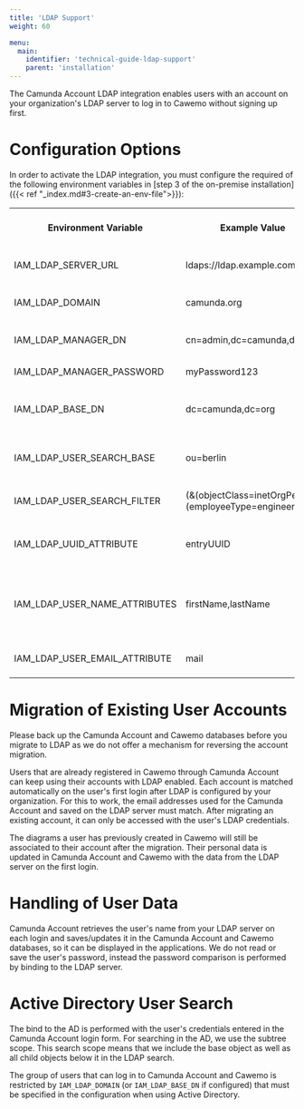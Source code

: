 ```yaml
---
title: 'LDAP Support'
weight: 60

menu:
  main:
    identifier: 'technical-guide-ldap-support'
    parent: 'installation'
---
```


The Camunda Account LDAP integration enables users with an account on your organization's LDAP server to log in to Cawemo without signing up first.
  
# Configuration Options

In order to activate the LDAP integration, you must configure the required of the following environment variables in
 [step 3 of the on-premise installation]({{< ref "_index.md#3-create-an-env-file">}}):

<table class="table table-striped">
 <tr>
   <th>Environment Variable</th>
   <th>Example Value</th>
   <th>Description</th>
   <th>Active Directory</th>
   <th>Other LDAP Server</th>
 </tr>
  <tr>
    <td>IAM_LDAP_SERVER_URL</td>
    <td>ldaps://ldap.example.com/</td>
    <td>URL at which the LDAP server can be reached</td>
    <td>Required</td>
    <td>Required</td>
  </tr>  
  <tr>
    <td>IAM_LDAP_DOMAIN</td>
    <td>camunda.org</td>
    <td>Domain of an Active Directory LDAP Server</td>
    <td>Required</td>
    <td>Not allowed</td>
 </tr>
 <tr>
    <td>IAM_LDAP_MANAGER_DN</td>
    <td>cn=admin,dc=camunda,dc=org</td>
    <td>Dn (Distinguished name) to bind to the LDAP server</td>
    <td>Not allowed</td>
    <td>Required</td>
 </tr>
 <tr>
    <td>IAM_LDAP_MANAGER_PASSWORD</td>
    <td>myPassword123</td>
    <td>Password to bind to the LDAP server</td>
    <td>Not allowed</td>
    <td>Required</td>
 </tr>
 <tr>
   <td>IAM_LDAP_BASE_DN</td>
   <td>dc=camunda,dc=org</td>
   <td>Start location for LDAP search (for AD: derive from IAM_LDAP_DOMAIN)</td>
   <td>Optional</td>
   <td>Required</td>
 </tr>
 <tr>
   <td>IAM_LDAP_USER_SEARCH_BASE</td>
   <td>ou=berlin</td>
   <td>Start location for user search; relative to IAM_LDAP_BASE_DN</td>
   <td>Not Allowed</td>
   <td>Optional</td>
 </tr>
 <tr>
   <td>IAM_LDAP_USER_SEARCH_FILTER</td>
   <td>(&(objectClass=inetOrgPerson)(employeeType=engineer))</td>
   <td>Filter to restrict the group of users to search in</td>
   <td>Optional</td>
   <td>Optional</td>
 </tr>
 <tr>
   <td>IAM_LDAP_UUID_ATTRIBUTE</td>
   <td>entryUUID</td>
   <td>Name of the attribute containing the UUID of the user (for AD: objectGUID)</td>
   <td>Required</td>
   <td>Required</td>
 </tr> 
 <tr>
   <td>IAM_LDAP_USER_NAME_ATTRIBUTES</td>
   <td>firstName,lastName</td>
   <td>Name(s) of the attribute(s) containing the user name; multiple names separated by a comma</td>
   <td>Required</td>
   <td>Required</td>
 </tr>
 <tr>
   <td>IAM_LDAP_USER_EMAIL_ATTRIBUTE</td>
   <td>mail</td>
   <td>Name of the attribute containing the user's email</td>
   <td>Required</td>
   <td>Required</td>
 </tr>
</table>

# Migration of Existing User Accounts

Please back up the Camunda Account and Cawemo databases before you migrate to LDAP as we do not offer a 
mechanism for reversing the account migration.

Users that are already registered in Cawemo through Camunda Account can keep using their accounts with LDAP enabled. 
Each account is matched automatically on the user's first login after LDAP is configured by your organization. 
For this to work, the email addresses used for the Camunda Account and saved on the LDAP server must match. 
After migrating an existing account, it can only be accessed with the user's LDAP credentials.
  
The diagrams a user has previously created in Cawemo will still be associated to their account after the migration.
Their personal data is updated in Camunda Account and Cawemo with the data from the LDAP server on the first login.

# Handling of User Data

Camunda Account retrieves the user's name from your LDAP server on each login and saves/updates it in the Camunda Account
 and Cawemo databases, so it can be displayed in the applications.
We do not read or save the user's password, instead the password comparison is performed by binding to the LDAP server.

# Active Directory User Search

The bind to the AD is performed with the user's credentials entered in the Camunda Account login form.
For searching in the AD, we use the subtree scope. This search scope means that we include the base object 
 as well as all child objects below it in the LDAP search.
 
The group of users that can log in to Camunda Account and Cawemo is restricted by `IAM_LDAP_DOMAIN`
(or `IAM_LDAP_BASE_DN` if configured) that must be specified in the configuration when using Active Directory.

